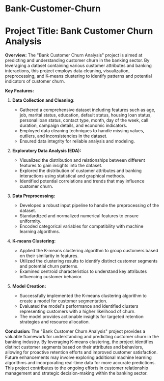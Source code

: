 # Bank-Customer-Churn
# **Project Title: Bank Customer Churn Analysis**

**Overview:**
The "Bank Customer Churn Analysis" project is aimed at predicting and understanding customer churn in the banking sector. By leveraging a dataset containing various customer attributes and banking interactions, this project employs data cleaning, visualization, preprocessing, and K-means clustering to identify patterns and potential indicators of customer churn.

**Key Features:**

1. **Data Collection and Cleaning:**
   - Gathered a comprehensive dataset including features such as age, job, marital status, education, default status, housing loan status, personal loan status, contact type, month, day of the week, call duration, campaign details, and economic indicators.
   - Employed data cleaning techniques to handle missing values, outliers, and inconsistencies in the dataset.
   - Ensured data integrity for reliable analysis and modeling.

2. **Exploratory Data Analysis (EDA):**
   - Visualized the distribution and relationships between different features to gain insights into the dataset.
   - Explored the distribution of customer attributes and banking interactions using statistical and graphical methods.
   - Identified potential correlations and trends that may influence customer churn.

3. **Data Preprocessing:**
   - Developed a robust input pipeline to handle the preprocessing of the dataset.
   - Standardized and normalized numerical features to ensure uniformity.
   - Encoded categorical variables for compatibility with machine learning algorithms.

4. **K-means Clustering:**
   - Applied the K-means clustering algorithm to group customers based on their similarity in features.
   - Utilized the clustering results to identify distinct customer segments and potential churn patterns.
   - Examined centroid characteristics to understand key attributes influencing customer behavior.

5. **Model Creation:**
   - Successfully implemented the K-means clustering algorithm to create a model for customer segmentation.
   - Evaluated the model's performance and identified clusters representing customers with a higher likelihood of churn.
   - The model provides actionable insights for targeted retention strategies and resource allocation.

**Conclusion:**
The "Bank Customer Churn Analysis" project provides a valuable framework for understanding and predicting customer churn in the banking industry. By leveraging K-means clustering, the project identifies distinct customer segments based on their attributes and behaviors, allowing for proactive retention efforts and improved customer satisfaction. Future enhancements may involve exploring additional machine learning algorithms and incorporating real-time data for more accurate predictions. This project contributes to the ongoing efforts in customer relationship management and strategic decision-making within the banking sector.
